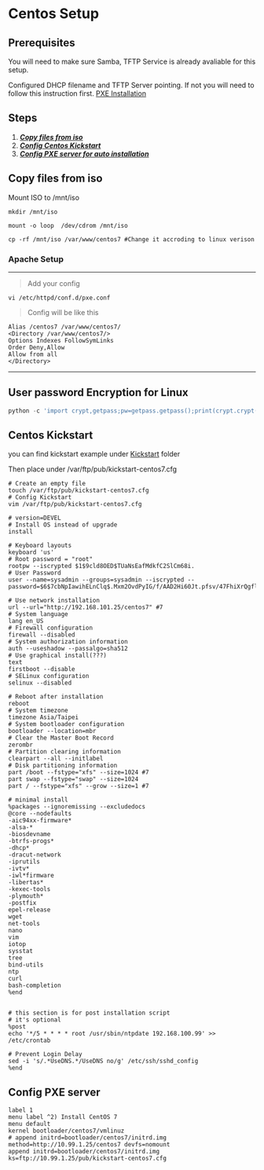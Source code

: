 # Centos Setup

## Prerequisites
You will need to make sure Samba, TFTP Service is already avaliable for this setup. 

Configured DHCP filename and TFTP Server pointing. If not you will need to follow this instruction first. [PXE Installation](../readme.md)

## Steps

1. ***[Copy files from iso](#copy-files-from-iso)***
2. ***[Config Centos Kickstart ](#centos-kickstart)***
3. ***[Config PXE server for auto installation](#config-pxe-server)***

## Copy files from iso

Mount ISO to /mnt/iso

```shell
mkdir /mnt/iso

mount -o loop  /dev/cdrom /mnt/iso

cp -rf /mnt/iso /var/www/centos7 #Change it accroding to linux verison
```

### Apache Setup
---

> Add your config

```shell
vi /etc/httpd/conf.d/pxe.conf
```

> Config will be like this

```shell
Alias /centos7 /var/www/centos7/
<Directory /var/www/centos7/>
Options Indexes FollowSymLinks
Order Deny,Allow
Allow from all
</Directory>
```
---
## User password Encryption for Linux

```python
python -c 'import crypt,getpass;pw=getpass.getpass();print(crypt.crypt(pw) if (pw==getpass.getpass("Confirm: ")) else exit())'
```

## Centos Kickstart

you can find kickstart example under [Kickstart](/ks/kickstart-centos7.cfg) folder 


Then place under /var/ftp/pub/kickstart-centos7.cfg
```shell
# Create an empty file 
touch /var/ftp/pub/kickstart-centos7.cfg
# Config Kickstart
vim /var/ftp/pub/kickstart-centos7.cfg
```
```shell
# version=DEVEL
# Install OS instead of upgrade
install

# Keyboard layouts
keyboard 'us'
# Root password = "root"
rootpw --iscrypted $1$9cld8OED$TUaNsEafMdkfC2SlCm68i.
# User Password
user --name=sysadmin --groups=sysadmin --iscrypted --password=$6$7cbNpIawihELnClq$.Mxm2OvdPyIG/f/AAD2Hi60Jt.pfsv/47FhiXrQgfldCsO81JJHlDp59CJFUYDc1NbM.J.UYEtxeL5JFnMyQL1

# Use network installation
url --url="http://192.168.101.25/centos7" #7
# System language
lang en_US
# Firewall configuration
firewall --disabled
# System authorization information
auth --useshadow --passalgo=sha512
# Use graphical install(???)
text
firstboot --disable
# SELinux configuration
selinux --disabled

# Reboot after installation
reboot
# System timezone
timezone Asia/Taipei
# System bootloader configuration
bootloader --location=mbr
# Clear the Master Boot Record
zerombr
# Partition clearing information
clearpart --all --initlabel
# Disk partitioning information
part /boot --fstype="xfs" --size=1024 #7
part swap --fstype="swap" --size=1024
part / --fstype="xfs" --grow --size=1 #7

# minimal install
%packages --ignoremissing --excludedocs
@core --nodefaults
-aic94xx-firmware*
-alsa-*
-biosdevname
-btrfs-progs*
-dhcp*
-dracut-network
-iprutils
-ivtv*
-iwl*firmware
-libertas*
-kexec-tools
-plymouth*
-postfix
epel-release
wget
net-tools
nano
vim
iotop
sysstat
tree
bind-utils
ntp
curl
bash-completion
%end


# this section is for post installation script 
# it's optional
%post
echo '*/5 * * * * root /usr/sbin/ntpdate 192.168.100.99' >> /etc/crontab

# Prevent Login Delay
sed -i 's/.*UseDNS.*/UseDNS no/g' /etc/ssh/sshd_config
%end
```

## Config PXE server
```shell
label 1
menu label ^2) Install CentOS 7
menu default
kernel bootloader/centos7/vmlinuz
# append initrd=bootloader/centos7/initrd.img method=http://10.99.1.25/centos7 devfs=nomount
append initrd=bootloader/centos7/initrd.img ks=ftp://10.99.1.25/pub/kickstart-centos7.cfg
```



